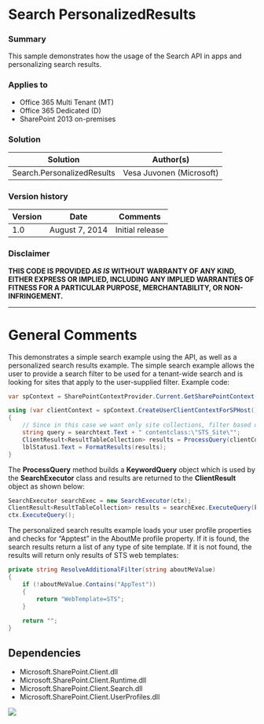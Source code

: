 # Search PersonalizedResults #

### Summary ###
This sample demonstrates how the usage of the Search API in apps and personalizing search results.

### Applies to ###
-  Office 365 Multi Tenant (MT)
-  Office 365 Dedicated (D)
-  SharePoint 2013 on-premises


### Solution ###
Solution | Author(s)
---------|----------
Search.PersonalizedResults| Vesa Juvonen (Microsoft)

### Version history ###
Version  | Date | Comments
---------| -----| --------
1.0  |  August 7, 2014  | Initial release

### Disclaimer ###
**THIS CODE IS PROVIDED *AS IS* WITHOUT WARRANTY OF ANY KIND, EITHER EXPRESS OR IMPLIED, INCLUDING ANY IMPLIED WARRANTIES OF FITNESS FOR A PARTICULAR PURPOSE, MERCHANTABILITY, OR NON-INFRINGEMENT.**


----------

# General Comments #
This demonstrates a simple search example using the API, as well as a personalized search results example. The simple search example allows the user to provide a search filter to be used for a tenant-wide search and is looking for sites that apply to the user-supplied filter. Example code:

```C#
var spContext = SharePointContextProvider.Current.GetSharePointContext(Context);

using (var clientContext = spContext.CreateUserClientContextForSPHost())
{
	// Since in this case we want only site collections, filter based on result type
    string query = searchtext.Text + " contentclass:\"STS_Site\"";
    ClientResult<ResultTableCollection> results = ProcessQuery(clientContext, query);
    lblStatus1.Text = FormatResults(results);
}

```

The **ProcessQuery** method builds a **KeywordQuery** object which is used by the **SearchExecutor** class and results are returned to the **ClientResult** object as shown below:

```C#
SearchExecutor searchExec = new SearchExecutor(ctx);
ClientResult<ResultTableCollection> results = searchExec.ExecuteQuery(keywordQuery);
ctx.ExecuteQuery();

```

The personalized search results example loads your user profile properties and checks for “Apptest” in the AboutMe profile property. If it is found, the search results return a list of any type of site template. If it is not found, the results will return only results of STS web templates:

```C#
private string ResolveAdditionalFilter(string aboutMeValue)
{
    if (!aboutMeValue.Contains("AppTest"))
    {
        return "WebTemplate=STS";
    }
    
    return "";
}
```

## Dependencies ##
- Microsoft.SharePoint.Client.dll
- Microsoft.SharePoint.Client.Runtime.dll
- Microsoft.SharePoint.Client.Search.dll
- Microsoft.SharePoint.Client.UserProfiles.dll


<img src="https://telemetry.sharepointpnp.com/pnp/samples/Search.PersonalizedResults" />
